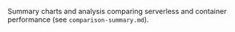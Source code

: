 Summary charts and analysis comparing serverless and container performance (see `comparison-summary.md`).
